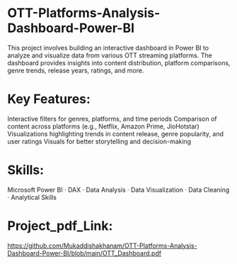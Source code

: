 # OTT-Platforms-Analysis-Dashboard-Power-BI
This project involves building an interactive dashboard in Power BI to analyze and visualize data from various OTT streaming platforms. The dashboard provides insights into content distribution, platform comparisons, genre trends, release years, ratings, and more.

# Key Features:

Interactive filters for genres, platforms, and time periods
Comparison of content across platforms (e.g., Netflix, Amazon Prime, JioHotstar)
Visualizations highlighting trends in content release, genre popularity, and user ratings
Visuals for better storytelling and decision-making

# Skills: 
Microsoft Power BI · DAX · Data Analysis · Data Visualization · Data Cleaning · Analytical Skills

# Project_pdf_Link:
https://github.com/Mukaddishakhanam/OTT-Platforms-Analysis-Dashboard-Power-BI/blob/main/OTT_Dashboard.pdf

